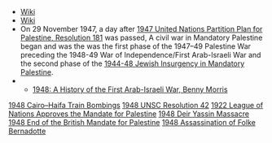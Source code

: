 - [Wiki](https://en.wikipedia.org/wiki/1947%E2%80%931948_civil_war_in_Mandatory_Palestine)
- [Wiki](https://en.wikipedia.org/wiki/1948_Palestine_war)
- On 29 November 1947, a day after [1947 United Nations Partition Plan for Palestine, Resolution 181](1947%20United%20Nations%20Partition%20Plan%20for%20Palestine,%20Resolution%20181) was passed, A civil war in Mandatory Palestine began and was the was the first phase of the 1947–49 Palestine War preceding the 1948-49 War of Independence/First Arab-Israeli War and the second phase of the [1944-48 Jewish Insurgency in Mandatory Palestine](1944-48%20Jewish%20Insurgency%20in%20Mandatory%20Palestine).
-  - [1948: A History of the First Arab-Israeli War, Benny Morris](https://cloudflare-ipfs.com/ipfs/bafykbzaceboh6eehlb6m6qeyfzcadyiri4vhj3syboxaidhido32jriuuaj3c?filename=Benny%20Morris%20-%201948_%20A%20History%20of%20the%20First%20Arab-Israeli%20War-Yale%20University%20Press%20%282008%29.pdf)

[1948 Cairo–Haifa Train Bombings](1948%20Cairo–Haifa%20Train%20Bombings)
[1948 UNSC Resolution 42](1948%20UNSC%20Resolution%2042)
[1922 League of Nations Approves the Mandate for Palestine](1922%20League%20of%20Nations%20Approves%20the%20Mandate%20for%20Palestine)
[1948 Deir Yassin Massacre](1948%20Deir%20Yassin%20Massacre)
[1948 End of the British Mandate for Palestine](1948%20End%20of%20the%20British%20Mandate%20for%20Palestine)
[1948 Assassination of Folke Bernadotte](1948%20Assassination%20of%20Folke%20Bernadotte)